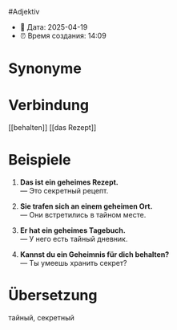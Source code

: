 #Adjektiv
- 📍 Дата: 2025-04-19
- ⏰ Время создания: 14:09
# Synonyme

# Verbindung 
[[behalten]]
[[das Rezept]]

# Beispiele
1. **Das ist ein geheimes Rezept.**  
    — Это секретный рецепт.
    
2. **Sie trafen sich an einem geheimen Ort.**  
    — Они встретились в тайном месте.
    
3. **Er hat ein geheimes Tagebuch.**  
    — У него есть тайный дневник.
    
4. **Kannst du ein Geheimnis für dich behalten?**  
    — Ты умеешь хранить секрет?
# Übersetzung
тайный, секретный